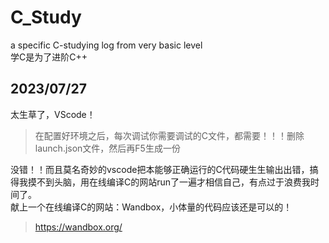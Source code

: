# C_Study
a specific C-studying log from very basic level  
学C是为了进阶C++
## 2023/07/27  
太生草了，VScode！  
>在配置好环境之后，每次调试你需要调试的C文件，都需要！！！删除launch.json文件，然后再F5生成一份  

没错！！而且莫名奇妙的vscode把本能够正确运行的C代码硬生生输出出错，搞得我摸不到头脑，用在线编译C的网站run了一遍才相信自己，有点过于浪费我时间了。  
献上一个在线编译C的网站：Wandbox，小体量的代码应该还是可以的！
> https://wandbox.org/